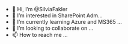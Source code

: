 - 👋 Hi, I’m @SilviaFakler
- 👀 I’m interested in SharePoint Adm...
- 🌱 I’m currently learning Azure and MS365 ...
- 💞️ I’m looking to collaborate on ...
- 📫 How to reach me ...

<!---
SilviaFakler/SilviaFakler is a ✨ special ✨ repository because its `README.md` (this file) appears on your GitHub profile.
You can click the Preview link to take a look at your changes.
--->
